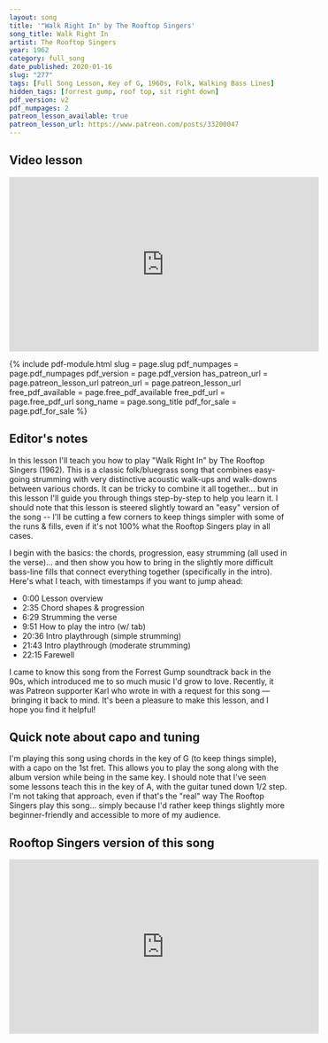 ```yaml
---
layout: song
title: '"Walk Right In" by The Rooftop Singers'
song_title: Walk Right In
artist: The Rooftop Singers
year: 1962
category: full_song
date_published: 2020-01-16
slug: "277"
tags: [Full Song Lesson, Key of G, 1960s, Folk, Walking Bass Lines]
hidden_tags: [forrest gump, roof top, sit right down]
pdf_version: v2
pdf_numpages: 2
patreon_lesson_available: true
patreon_lesson_url: https://www.patreon.com/posts/33200047
---
```




## Video lesson

<iframe width="560" height="315" src="https://www.youtube.com/embed/UXSSTPAEGdA" frameborder="0" allow="accelerometer; autoplay; encrypted-media; gyroscope; picture-in-picture" allowfullscreen></iframe>

{% include pdf-module.html slug = page.slug pdf_numpages = page.pdf_numpages pdf_version = page.pdf_version has_patreon_url = page.patreon_lesson_url patreon_url = page.patreon_lesson_url free_pdf_available = page.free_pdf_available free_pdf_url = page.free_pdf_url song_name = page.song_title pdf_for_sale = page.pdf_for_sale %}

## Editor's notes

In this lesson I'll teach you how to play "Walk Right In" by The Rooftop Singers (1962). This is a classic folk/bluegrass song that combines easy-going strumming with very distinctive acoustic walk-ups and walk-downs between various chords. It can be tricky to combine it all together... but in this lesson I'll guide you through things step-by-step to help you learn it. I should note that this lesson is steered slightly toward an "easy" version of the song -- I'll be cutting a few corners to keep things simpler with some of the runs & fills, even if it's not 100% what the Rooftop Singers play in all cases.

I begin with the basics: the chords, progression, easy strumming (all used in the verse)... and then show you how to bring in the slightly more difficult bass-line fills that connect everything together (specifically in the intro). Here's what I teach, with timestamps if you want to jump ahead:

- 0:00  Lesson overview
- 2:35  Chord shapes & progression
- 6:29  Strumming the verse
- 9:51  How to play the intro (w/ tab)
- 20:36 Intro playthrough (simple strumming)
- 21:43 Intro playthrough (moderate strumming)
- 22:15 Farewell

I came to know this song from the Forrest Gump soundtrack back in the 90s, which introduced me to so much music I'd grow to love. Recently, it was Patreon supporter Karl who wrote in with a request for this song –– bringing it back to mind. It's been a pleasure to make this lesson, and I hope you find it helpful!

## Quick note about capo and tuning

I'm playing this song using chords in the key of G (to keep things simple), with a capo on the 1st fret. This allows you to play the song along with the album version while being in the same key. I should note that I've seen some lessons teach this in the key of A, with the guitar tuned down 1/2 step. I'm not taking that approach, even if that's the "real" way The Rooftop Singers play this song... simply because I'd rather keep things slightly more beginner-friendly and accessible to more of my audience.

## Rooftop Singers version of this song

<iframe width="560" height="315" src="https://www.youtube.com/embed/SQD1Jsj1d3w" frameborder="0" allow="accelerometer; autoplay; encrypted-media; gyroscope; picture-in-picture" allowfullscreen></iframe>
